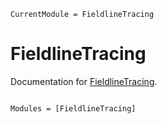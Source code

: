 ```@meta
CurrentModule = FieldlineTracing
```

# FieldlineTracing

Documentation for [FieldlineTracing](https://gitlab.com/bfaber/FieldlineTracing.jl).

```@index
```

```@autodocs
Modules = [FieldlineTracing]
```
